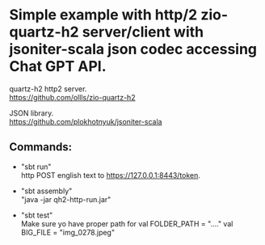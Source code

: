 # Simple example with http/2 zio-quartz-h2 server/client with jsoniter-scala json codec accessing Chat GPT API.

quartz-h2 http2 server.<br>
https://github.com/ollls/zio-quartz-h2

JSON library.<br>
https://github.com/plokhotnyuk/jsoniter-scala

## Commands:

- "sbt run"<br>
http POST english text to https://127.0.0.1:8443/token.

 - "sbt assembly"<br>
"java -jar qh2-http-run.jar"

 - "sbt test"<br>
Make sure yo have proper path for
  val FOLDER_PATH = "...."
  val BIG_FILE = "img_0278.jpeg"



